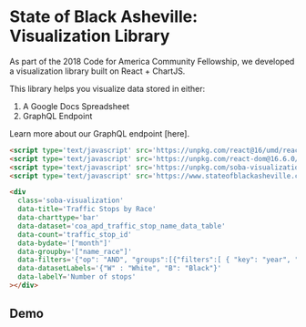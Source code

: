 # State of Black Asheville: Visualization Library

As part of the 2018 Code for America Community Fellowship, we developed a visualization library built on React + ChartJS.

This library helps you visualize data stored in either:
1. A Google Docs Spreadsheet
2. GraphQL Endpoint

Learn more about our GraphQL endpoint [here]. 

```html
<script type='text/javascript' src='https://unpkg.com/react@16/umd/react.production.min.js?v=1.1.2'></script>
<script type='text/javascript' src='https://unpkg.com/react-dom@16.6.0/umd/react-dom.production.min.js'></script>
<script type='text/javascript' src='https://unpkg.com/soba-visualization@latest/umd/soba-visualization.min.js?v=1.1.2'></script>
<script type='text/javascript' src='https://www.stateofblackasheville.com/wp-content/themes/sage-8.5.4/dist/scripts/visualization.js?v=1.1.2'></script>

```

```html
<div 
  class='soba-visualization' 
  data-title='Traffic Stops by Race'
  data-charttype='bar'  
  data-dataset='coa_apd_traffic_stop_name_data_table' 
  data-count='traffic_stop_id' 
  data-bydate='["month"]' 
  data-groupby='["name_race"]'
  data-filters='{"op": "AND", "groups":[{"filters":[ { "key": "year", "dateField": "date_occurred", "op": "=", "value": "2018"}]},{"op":"OR","filters":[ { "key": "name_race", "op": "=", "value": "W"},{ "key": "name_race", "op": "=", "value": "B"}]}]}'
  data-datasetLabels='{"W" : "White", "B": "Black"}'
  data-labelY='Number of stops'
></div>
```

## Demo